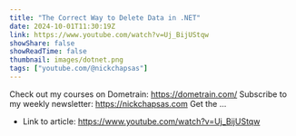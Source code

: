 ```yaml
---
title: "The Correct Way to Delete Data in .NET"
date: 2024-10-01T11:30:19Z
link: https://www.youtube.com/watch?v=Uj_BijUStqw
showShare: false
showReadTime: false
thumbnail: images/dotnet.png
tags: ["youtube.com/@nickchapsas"]
---
```

Check out my courses on Dometrain: https://dometrain.com/ Subscribe to my weekly newsletter: https://nickchapsas.com Get the ...

- Link to article: https://www.youtube.com/watch?v=Uj_BijUStqw